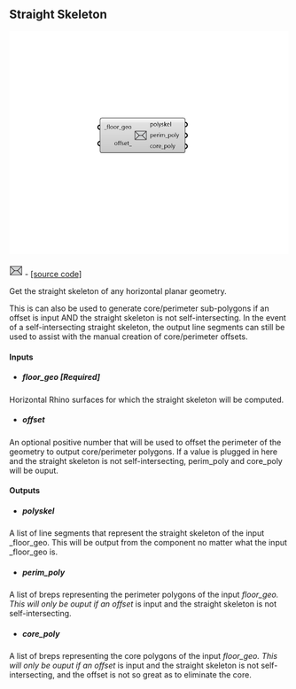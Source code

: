 ## Straight Skeleton

![](../../images/components/Straight_Skeleton.png)

![](../../images/icons/Straight_Skeleton.png) - [[source code]](https://github.com/ladybug-tools/dragonfly-grasshopper/blob/master/dragonfly_grasshopper/src//DF%20Straight%20Skeleton.py)


Get the straight skeleton of any horizontal planar geometry. 

This is can also be used to generate core/perimeter sub-polygons if an offset is input AND the straight skeleton is not self-intersecting. In the event of a self-intersecting straight skeleton, the output line segments can still be used to assist with the manual creation of core/perimeter offsets. 



#### Inputs
* ##### floor_geo [Required]
Horizontal Rhino surfaces for which the straight skeleton will be computed. 
* ##### offset 
An optional positive number that will be used to offset the perimeter of the geometry to output core/perimeter polygons. If a value is plugged in here and the straight skeleton is not self-intersecting, perim_poly and core_poly will be ouput. 

#### Outputs
* ##### polyskel
A list of line segments that represent the straight skeleton of the input _floor_geo. This will be output from the component no matter what the input _floor_geo is. 
* ##### perim_poly
A list of breps representing the perimeter polygons of the input _floor_geo. This will only be ouput if an offset_ is input and the straight skeleton is not self-intersecting. 
* ##### core_poly
A list of breps representing the core polygons of the input _floor_geo. This will only be ouput if an offset_ is input and the straight skeleton is not self-intersecting, and the offset is not so great as to eliminate the core. 